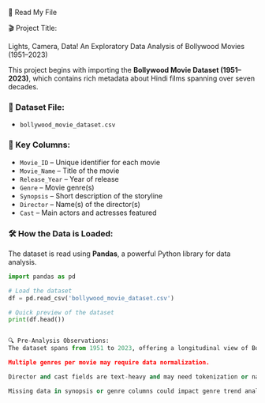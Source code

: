 📂 Read My File

🎬 Project Title:
  
Lights, Camera, Data! An Exploratory Data Analysis of Bollywood Movies (1951–2023)




This project begins with importing the **Bollywood Movie Dataset (1951–2023)**, which contains rich metadata about Hindi films spanning over seven decades.

### 📄 Dataset File:
- `bollywood_movie_dataset.csv`

### 🧾 Key Columns:
- `Movie_ID` – Unique identifier for each movie  
- `Movie_Name` – Title of the movie  
- `Release_Year` – Year of release  
- `Genre` – Movie genre(s)  
- `Synopsis` – Short description of the storyline  
- `Director` – Name(s) of the director(s)  
- `Cast` – Main actors and actresses featured  

### 🛠️ How the Data is Loaded:
The dataset is read using **Pandas**, a powerful Python library for data analysis.

```python
import pandas as pd

# Load the dataset
df = pd.read_csv('bollywood_movie_dataset.csv')

# Quick preview of the dataset
print(df.head())


🔍 Pre-Analysis Observations:
The dataset spans from 1951 to 2023, offering a longitudinal view of Bollywood's evolution.

Multiple genres per movie may require data normalization.

Director and cast fields are text-heavy and may need tokenization or name disambiguation.

Missing data in synopsis or genre columns could impact genre trend analysis.
